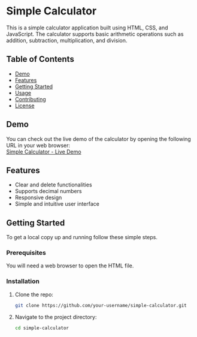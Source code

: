 # Simple Calculator

This is a simple calculator application built using HTML, CSS, and JavaScript. The calculator supports basic arithmetic operations such as addition, subtraction, multiplication, and division.

## Table of Contents

- [Demo](#demo)
- [Features](#features)
- [Getting Started](#getting-started)
- [Usage](#usage)
- [Contributing](#contributing)
- [License](#license)

## Demo

You can check out the live demo of the calculator by opening the following URL in your web browser:  
[Simple Calculator - Live Demo](https://digvijaynarayanpandey.github.io/Simple-Calculator/)

## Features

- Clear and delete functionalities
- Supports decimal numbers
- Responsive design
- Simple and intuitive user interface

## Getting Started

To get a local copy up and running follow these simple steps.

### Prerequisites

You will need a web browser to open the HTML file.

### Installation

1. Clone the repo:

   ```bash
   git clone https://github.com/your-username/simple-calculator.git

2. Navigate to the project directory:

      ```bash
      cd simple-calculator
